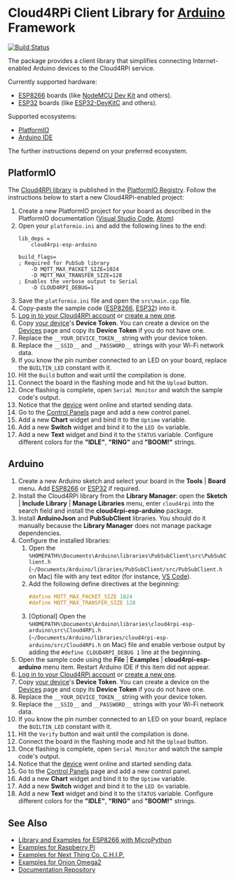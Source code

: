 Cloud4RPi Client Library for [Arduino](https://www.arduino.cc/) Framework
=========================================================================
[![Build Status](https://travis-ci.org/cloud4rpi/cloud4rpi-esp-arduino.svg?branch=master)](https://travis-ci.org/cloud4rpi/loud4rpi-esp-arduino)

The package provides a client library that simplifies connecting Internet-enabled Arduino devices to the Cloud4RPi service.

Currently supported hardware:

* [ESP8266](https://en.wikipedia.org/wiki/ESP8266) boards (like [NodeMCU Dev Kit](http://www.nodemcu.com/index_en.html#fr_54747661d775ef1a3600009e) and others).
* [ESP32](https://en.wikipedia.org/wiki/ESP32) boards (like [ESP32-DevKitC](https://www.espressif.com/en/products/hardware/esp32-devkitc/overview) and others).

Supported ecosystems:

* [PlatformIO](http://platformio.org/platformio-ide)
* [Arduino IDE](https://www.arduino.cc/en/main/software)

The further instructions depend on your preferred ecosystem.

## PlatformIO

The [Cloud4RPi library](http://platformio.org/lib/show/2045/cloud4rpi-esp-arduino) is published in the [PlatformIO Registry](http://platformio.org/lib). Follow the instructions below to start a new Cloud4RPi-enabled project:

1. Create a new PlatformIO project for your board as described in the PlatformIO documentation ([Visual Studio Code](http://docs.platformio.org/en/latest/ide/vscode.html#id3), [Atom](http://docs.platformio.org/en/latest/ide/atom.html#setting-up-the-project))
2. Open your `platformio.ini` and add the following lines to the end:
    ```
    lib_deps =
        cloud4rpi-esp-arduino

    build_flags=
    ; Required for PubSub library
        -D MQTT_MAX_PACKET_SIZE=1024
        -D MQTT_MAX_TRANSFER_SIZE=128
    ; Enables the verbose output to Serial
        -D CLOUD4RPI_DEBUG=1
    ```
3. Save the `platformio.ini` file and open the `src\main.cpp` file.
4. Copy-paste the sample code ([ESP8266](examples/ESP8266/ESP8266.ino), [ESP32](examples/ESP32/ESP32.ino)) into it. <!-- common part begins here -->
5. [Log in to your Cloud4RPi account](https://cloud4rpi.io/signin) or [create a new one](https://cloud4rpi.io/register).
6. Copy [your device](https://cloud4rpi.io/devices)'s **Device Token**. You can create a device on the [Devices](https://cloud4rpi.io/devices) page and copy its **Device Token** if you do not have one.
7. Replace the `__YOUR_DEVICE_TOKEN__` string with your device token.
8. Replace the `__SSID__` and `__PASSWORD__` strings with your Wi-Fi network data.
9.  If you know the pin number connected to an LED on your board, replace the `BUILTIN_LED` constant with it.
10. Hit the `Build` button and wait until the compilation is done.
11. Connect the board in the flashing mode and hit the `Upload` button.
12. Once flashing is complete, open `Serial Monitor` and watch the sample code's output.
13. Notice that the [device](https://cloud4rpi.io/devices) went online and started sending data.
14. Go to the [Control Panels](https://cloud4rpi.io/control-panels/) page and add a new control panel.
15. Add a new **Chart** widget and bind it to the `Uptime` variable.
16. Add a new **Switch** widget and bind it to the `LED On` variable.
17. Add a new **Text** widget and bind it to the `STATUS` variable. Configure different colors for the **"IDLE"**, **"RING"** and **"BOOM!"** strings.


## Arduino

1. Create a new Arduino sketch and select your board in the **Tools** | **Board** menu. Add [ESP8266](https://github.com/esp8266/Arduino#installing-with-boards-manager) or [ESP32](https://github.com/espressif/arduino-esp32/blob/master/docs/arduino-ide/boards_manager.md) if required.
2. Install the Cloud4RPi library from the **Library Manager**: open the **Sketch** | **Include Library** | **Manage Libraries** menu, enter `cloud4rpi` into the search field and install the **cloud4rpi-esp-arduino** package.
3. Install **ArduinoJson** and **PubSubClient** libraries. You should do it manually because the **Library Manager** does not manage package dependencies.
4. Configure the installed libraries:
    1. Open the `%HOMEPATH%\Documents\Arduino\libraries\PubSubClient\src\PubSubClient.h` (`~/Documents/Arduino/libraries/PubSubClient/src/PubSubClient.h` on Mac) file with any text editor (for instance, [VS Code](https://code.visualstudio.com)).
    2. Add the following define directives at the beginning:
        ```c
        #define MQTT_MAX_PACKET_SIZE 1024
        #define MQTT_MAX_TRANSFER_SIZE 128
        ```
    3. [Optional] Open the `%HOMEPATH%\Documents\Arduino\libraries\cloud4rpi-esp-arduino\src\Cloud4RPi.h` (`~/Documents/Arduino/libraries/cloud4rpi-esp-arduino/src/Cloud4RPi.h` on Mac) file and enable verbose output by adding the `#define CLOUD4RPI_DEBUG 1` line at the beginning.
5. Open the sample code using the **File** | **Examples** | **cloud4rpi-esp-arduino** menu item. Restart Arduino IDE if this item did not appear. <!-- common part begins here -->
6. [Log in to your Cloud4RPi account](https://cloud4rpi.io/signin) or [create a new one](https://cloud4rpi.io/register).
7. Copy [your device](https://cloud4rpi.io/devices)'s **Device Token**. You can create a device on the [Devices](https://cloud4rpi.io/devices) page and copy its **Device Token** if you do not have one.
8. Replace the `__YOUR_DEVICE_TOKEN__` string with your device token.
9.  Replace the `__SSID__` and `__PASSWORD__` strings with your Wi-Fi network data.
10. If you know the pin number connected to an LED on your board, replace the `BUILTIN_LED` constant with it.
11. Hit the `Verify` button and wait until the compilation is done.
12. Connect the board in the flashing mode and hit the `Upload` button.
13. Once flashing is complete, open `Serial Monitor` and watch the sample code's output.
14. Notice that the [device](https://cloud4rpi.io/devices) went online and started sending data.
15. Go to the [Control Panels](https://cloud4rpi.io/control-panels/) page and add a new control panel.
16. Add a new **Chart** widget and bind it to the `Uptime` variable.
17. Add a new **Switch** widget and bind it to the `LED On` variable.
18. Add a new **Text** widget and bind it to the `STATUS` variable. Configure different colors for the **"IDLE"**, **"RING"** and **"BOOM!"** strings.



## See Also

* [Library and Examples for ESP8266 with MicroPython](https://github.com/cloud4rpi/cloud4rpi-esp8266-micropython)
* [Examples for Raspberry Pi](https://github.com/cloud4rpi/cloud4rpi-raspberrypi-python)
* [Examples for Next Thing Co. C.H.I.P.](https://github.com/cloud4rpi/cloud4rpi-chip-python)
* [Examples for Onion Omega2](https://github.com/cloud4rpi/cloud4rpi-omega2-python)
* [Documentation Repository](https://github.com/cloud4rpi/docs)
